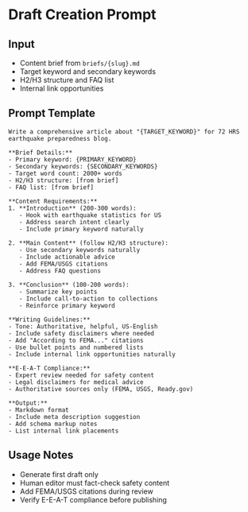 # Draft Creation Prompt

## Input
- Content brief from `briefs/{slug}.md`
- Target keyword and secondary keywords
- H2/H3 structure and FAQ list
- Internal link opportunities

## Prompt Template
```
Write a comprehensive article about "{TARGET_KEYWORD}" for 72 HRS earthquake preparedness blog.

**Brief Details:**
- Primary keyword: {PRIMARY_KEYWORD}
- Secondary keywords: {SECONDARY_KEYWORDS}
- Target word count: 2000+ words
- H2/H3 structure: [from brief]
- FAQ list: [from brief]

**Content Requirements:**
1. **Introduction** (200-300 words):
   - Hook with earthquake statistics for US
   - Address search intent clearly
   - Include primary keyword naturally

2. **Main Content** (follow H2/H3 structure):
   - Use secondary keywords naturally
   - Include actionable advice
   - Add FEMA/USGS citations
   - Address FAQ questions

3. **Conclusion** (100-200 words):
   - Summarize key points
   - Include call-to-action to collections
   - Reinforce primary keyword

**Writing Guidelines:**
- Tone: Authoritative, helpful, US-English
- Include safety disclaimers where needed
- Add "According to FEMA..." citations
- Use bullet points and numbered lists
- Include internal link opportunities naturally

**E-E-A-T Compliance:**
- Expert review needed for safety content
- Legal disclaimers for medical advice
- Authoritative sources only (FEMA, USGS, Ready.gov)

**Output:**
- Markdown format
- Include meta description suggestion
- Add schema markup notes
- List internal link placements
```

## Usage Notes
- Generate first draft only
- Human editor must fact-check safety content
- Add FEMA/USGS citations during review
- Verify E-E-A-T compliance before publishing
